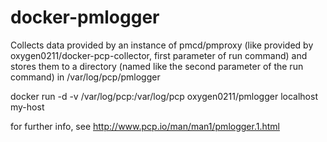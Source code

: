 # docker-pmlogger
Collects data provided by an instance of pmcd/pmproxy (like provided by oxygen0211/docker-pcp-collector, first parameter of run command) and stores them to a directory (named like the second parameter of the run command) in /var/log/pcp/pmlogger

docker run -d -v /var/log/pcp:/var/log/pcp oxygen0211/pmlogger localhost my-host

for further info, see http://www.pcp.io/man/man1/pmlogger.1.html
